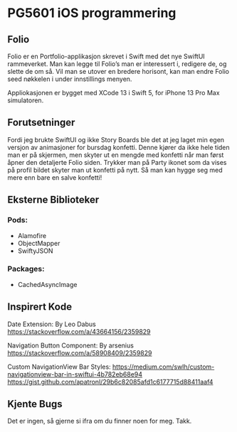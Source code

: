 # PG5601 iOS programmering
## Folio

Folio er en Portfolio-applikasjon skrevet i Swift med det nye SwiftUI rammeverket.
Man kan legge til Folio’s man er interessert i, redigere de, og slette de om så.
Vil man se utover en bredere horisont, kan man endre Folio seed nøkkelen i under innstillings menyen.

Appliokasjonen er bygget med XCode 13 i Swift 5, for iPhone 13 Pro Max simulatoren.

## Forutsetninger

Fordi jeg brukte SwiftUI og ikke Story Boards ble det at jeg laget min egen versjon av animasjoner for bursdag konfetti. Denne kjører da ikke hele tiden man er på skjermen, men skyter ut en mengde med konfetti når man først åpner den detaljerte Folio siden. Trykker man på Party ikonet som da vises på profil bildet skyter man ut konfetti på nytt. Så man kan hygge seg med mere enn bare en salve konfetti!

## Eksterne Biblioteker

### Pods:
- Alamofire
- ObjectMapper
- SwiftyJSON

### Packages:
- CachedAsyncImage

## Inspirert Kode

Date Extension: By Leo Dabus
https://stackoverflow.com/a/43664156/2359829

Navigation Button Component: By arsenius
https://stackoverflow.com/a/58908409/2359829

Custom NavigationView Bar Styles:
https://medium.com/swlh/custom-navigationview-bar-in-swiftui-4b782eb68e94
https://gist.github.com/apatronl/29b6c82085afd1c6177715d88411aaf4

## Kjente Bugs
Det er ingen, så gjerne si ifra om du finner noen for meg. Takk.
